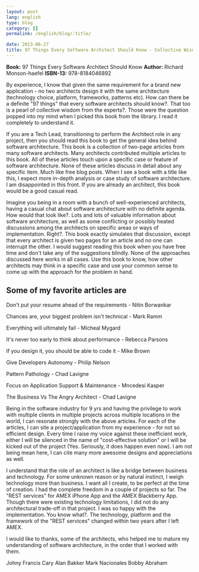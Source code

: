 ```yaml
---
layout: post
lang: english
type: blog
category: []
permalink: /english/blog/:title/

date: 2013-06-27
title: 97 Things Every Software Architect Should Know - Collective Wisdom from the Experts
---
```


**Book:** 97 Things Every Software Architect Should Know
**Author:** Richard Monson-haefel
**ISBN-13:** 978-8184046892

By experience, I know that given the same requirement for a brand new application - no two architects design it with the same architecture (technology choice, platform, frameworks, patterns etc). How can there be a definite "97 things" that every software architects should know?. That too is a pearl of collective wisdom from the experts?. Those were the question popped into my mind when I picked this book from the library. I read it completely to understand it.

If you are a Tech Lead, transitioning to perform the Architect role in any project, then you should read this book to get the general idea behind software architecture. This book is a collection of two-page articles from many software architects. Many architects contributed multiple articles to this book. All of these articles touch upon a specific case or feature of software architecture. None of these articles discuss in detail about any specific item. Much like free blog posts. When I see a book with a title like this, I expect more in-depth analysis or case study of software architecture. I am disappointed in this front. If you are already an architect, this book would be a good casual read.

Imagine you being in a room with a bunch of well-experienced architects, having a casual chat about software architecture with no definite agenda. How would that look like?. Lots and lots of valuable information about software architecture, as well as some conflicting or possibly heated discussions among the architects on specific areas or ways of implementation. Right?. This book exactly simulates that discussion, except that every architect is given two pages for an article and no one can interrupt the other. I would suggest reading this book when you have free time and don't take any of the suggestions blindly. None of the approaches discussed here works in all cases. Use this book to know, how other architects may think in a specific case and use your common sense to come up with the approach for the problem in hand.

## Some of my favorite articles are

Don't put your resume ahead of the requirements - Nitin Borwankar

Chances are, your biggest problem isn't technical - Mark Ramm

Everything will ultimately fail - Micheal Mygard

It's never too early to think about performance - Rebecca Parsons

If you design it, you should be able to code it - Mike Brown

Give Developers Autonomy - Philip Nelson

Pattern Pathology - Chad Lavigne

Focus on Application Support & Maintenance - Mncedesi Kasper

The Business Vs The Angry Architect - Chad Lavigne

Being in the software industry for 9 yrs and having the privilege to work with multiple clients in multiple projects across multiple locations in the world, I can resonate strongly with the above articles. For each of the articles, I can site a project/application from my experience - for not so efficient design. Every time I raise my voice against these inefficient work, either I will be silenced in the name of "cost-effective solution" or I will be kicked out of the project (Yes. Seriously, it does happen even now). I am not being mean here, I can cite many more awesome designs and appreciations as well.

I understand that the role of an architect is like a bridge between business and technology. For some unknown reason or by natural instinct, I weigh technology more than business. I want all I create, to be perfect at the time of creation. I had the complete freedom in a couple of projects so far. The "REST services" for AMEX iPhone App and the AMEX Blackberry App. Though there were existing technology limitations, I did not do any architectural trade-off in that project. I was so happy with the implementation. You know what?. The technology, platform and the framework of the "REST services" changed within two years after I left AMEX.

I would like to thanks, some of the architects, who helped me to mature my understanding of software architecture, in the order that I worked with them.

Johny Francis
Cary Alan Bakker
Mark Nacionales
Bobby Abraham
